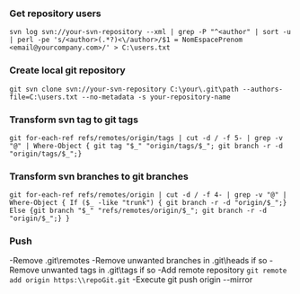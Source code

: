 ### Get repository users
`svn log svn://your-svn-repository --xml | grep -P "^<author" | sort -u | perl -pe 's/<author>(.*?)<\/author>/$1 = NomEspacePrenom <email@yourcompany.com>/' > C:\users.txt`
### Create local git repository
`git svn clone svn://your-svn-repository C:\your\.git\path --authors-file=C:\users.txt --no-metadata -s your-repository-name`
### Transform svn tag to git tags
`git for-each-ref refs/remotes/origin/tags | cut -d / -f 5- | grep -v "@" | Where-Object { git tag "$_" "origin/tags/$_"; git branch -r -d "origin/tags/$_";}`
### Transform svn branches to git branches
`git for-each-ref refs/remotes/origin | cut -d / -f 4- | grep -v "@" | Where-Object { If ($_ -like "trunk") { git branch -r -d "origin/$_";} Else {git branch "$_" "refs/remotes/origin/$_"; git branch -r -d "origin/$_";} }`
### Push
-Remove .git\remotes
-Remove unwanted branches in .git\heads if so
-Remove unwanted tags in .git\tags if so
-Add remote repository `git remote add origin https:\\repoGit.git`
-Execute git push origin --mirror
